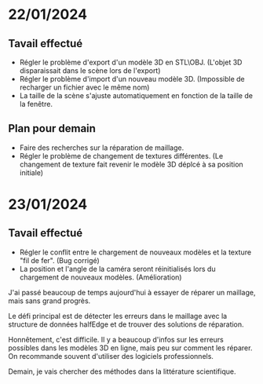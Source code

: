 # 22/01/2024

## Tavail effectué
- Régler le problème d'export d'un modèle 3D en STL\OBJ. (L'objet 3D disparaissait dans le scène lors de l'export) 
- Régler le problème d'import d'un nouveau modèle 3D. (Impossible de recharger un fichier avec le même nom)
- La taille de la scène s'ajuste automatiquement en fonction de la taille de la fenêtre.

## Plan pour demain
- Faire des recherches sur la réparation de maillage.
- Régler le problème de changement de textures différentes. (Le changement de texture fait revenir le modèle 3D déplcé à sa position initiale)

# 23/01/2024

## Tavail effectué
- Régler le conflit entre le chargement de nouveaux modèles et la texture "fil de fer". (Bug corrigé)
- La position et l'angle de la caméra seront réinitialisés lors du chargement de nouveaux modèles. (Amélioration)

J'ai passé beaucoup de temps aujourd'hui à essayer de réparer un maillage, 
mais sans grand progrès. 

Le défi principal est de détecter les erreurs dans le maillage 
avec la structure de données halfEdge 
et de trouver des solutions de réparation. 

Honnêtement, c'est difficile. 
Il y a beaucoup d'infos sur les erreurs possibles dans les modèles 3D en ligne, 
mais peu sur comment les réparer. 
On recommande souvent d'utiliser des logiciels professionnels.

Demain, je vais chercher des méthodes dans la littérature scientifique.